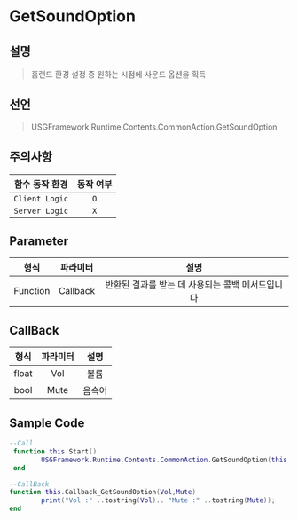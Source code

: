 # GetSoundOption
## 설명
> 홈랜드 환경 설정 중 원하는 시점에 사운드 옵션을 획득
## 선언
> USGFramework.Runtime.Contents.CommonAction.GetSoundOption
## 주의사항
|    **함수 동작 환경**    | **동작 여부** |
|:------------------:|:---------:|
| ```Client Logic``` |  ```O```  |
| ```Server Logic``` |  ```X```  |
## Parameter
|  **형식**   | **파라미터** |           **설명**            |
|:---------:|:--------:|:---------------------------:|
| Function  | Callback | 반환된 결과를 받는 데 사용되는 콜백 메서드입니다 |
## CallBack
| **형식** | **파라미터** | **설명** |
|:------:|:--------:|:------:|
| float  |   Vol    |   볼륨   |
|  bool  |   Mute   |  음속어   |

## Sample Code
```lua
--Call
 function this.Start()
        USGFramework.Runtime.Contents.CommonAction.GetSoundOption(this.Callback_GetSoundOption)
 end
```

```lua
--CallBack
function this.Callback_GetSoundOption(Vol,Mute)
        print("Vol :" ..tostring(Vol).. "Mute :" ..tostring(Mute));
end
```

